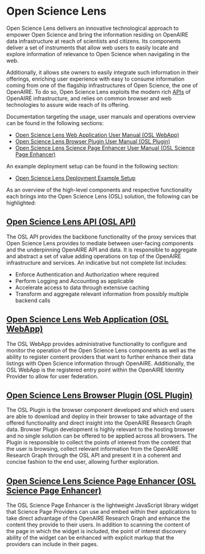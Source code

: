 # Open Science Lens

Open Science Lens delivers an innovative technological approach to empower Open Science and bring the information residing on OpenAIRE data infrastructure at reach of scientists and citizens. Its components deliver a set of instruments that allow web users to easily locate and explore information of relevance to Open Science when navigating in the web.

Additionally, it allows site owners to easily integrate such information in their offerings, enriching user experience with easy to consume information coming from one of the flagship infrastructures of Open Science, the one of OpenAIRE. To do so, Open Science Lens exploits the modern rich [APIs](https://api.openaire.eu/api.html "OpenAIRE Public API") of OpenAIRE infrastructure, and relies on common browser and web technologies to assure wide reach of its offering. 

Documentation targeting the usage, user manuals and operations overview can be found in the following sections:
* [Open Science Lens Web Application User Manual (OSL WebApp)](./docs/osl-webapp-user-manual.md  "OSL WebApp User Manual")
* [Open Science Lens Browser Plugin User Manual (OSL Plugin)](./docs/osl-plugin-user-manual.md  "OSL Browser Plugin User Manual")
* [Open Science Lens Science Page Enhancer User Manual (OSL Science Page Enhancer)](./docs/osl-enhancer-user-manual.md  "OSL Science Page Enhancer User Manual")

An example deployment setup can be found in the following section:
* [Open Science Lens Deployment Example Setup](./docs/deployment.md  "OSL Deployment Example")

As an overview of the high-level components and respective functionality each brings into the Open Science Lens (OSL) solution, the following can be highlighted:

## [Open Science Lens API (OSL API)](./docs/osl-api.md "OSL API")
The OSL API provides the backbone functionality of the proxy services that Open Science Lens provides to mediate between user-facing components and the underpinning OpenAIRE API and data. It is responsible to aggregate and abstract a set of value adding operations on top of the OpenAIRE infrastructure and services. An indicative but not complete list includes:
* Enforce Authentication and Authorization where required
* Perform Logging and Accounting as applicable
* Accelerate access to data through extensive caching
* Transform and aggregate relevant information from possibly multiple backend calls

## [Open Science Lens Web Application (OSL WebApp)](./docs/osl-webapp.md  "OSL WebApp")
The OSL WebApp provides administrative functionality to configure and monitor the operation of the Open Science Lens components as well as the ability to register content providers that want to further enhance their data listings with Open Science information through OpenAIRE. Additionally, the OSL WebApp is the registered entry point within the OpenAIRE Identity Provider to allow for user federation.

## [Open Science Lens Browser Plugin (OSL Plugin)](./docs/osl-plugin.md  "OSL Browser Plugin")
The OSL Plugin is the browser component developed and which end users are able to download and deploy in their browser to take advantage of the offered functionality and direct insight into the OpenAIRE Research Graph data. Browser Plugin development is highly relevant to the hosting browser and no single solution can be offered to be applied across all browsers. The Plugin is responsible to collect the points of interest from the content that the user is browsing, collect relevant information from the OpenAIRE Research Graph through the OSL API and present it in a coherent and concise fashion to the end user, allowing further exploration.

## [Open Science Lens Science Page Enhancer (OSL Science Page Enhancer)](./docs/osl-enhancer.md  "OSL Science Page Enhancer")
The OSL Science Page Enhancer is the lightweight JavaScript library widget that Science Page Providers can use and embed within their applications to take direct advantage of the OpenAIRE Research Graph and enhance the content they provide to their users. In addition to scanning the content of the page in which the widget is included, the point of interest discovery ability of the widget can be enhanced with explicit markup that the providers can include in their pages.